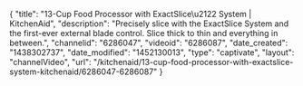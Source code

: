 {
    "title": "13-Cup Food Processor with ExactSlice\u2122 System | KitchenAid",
    "description": "Precisely slice with the ExactSlice System and the first-ever external blade control. Slice thick to thin and everything in between.",
    "channelid": "6286047",
    "videoid": "6286087",
    "date_created": "1438302737",
    "date_modified": "1452130013",
    "type": "captivate",
    "layout": "channelVideo",
    "url": "\/kitchenaid\/13-cup-food-processor-with-exactslice-system-kitchenaid\/6286047-6286087"
}